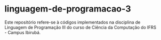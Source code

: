 # linguagem-de-programacao-3
Este repositório refere-se à códigos implementados na disciplina de Linguagem de Programação III do curso de Ciência da Computação do IFRS - Campus Ibirubá.
